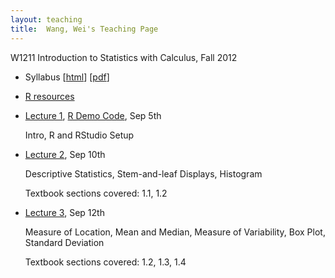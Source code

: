 ```yaml
---
layout: teaching
title:  Wang, Wei's Teaching Page
---
```

W1211 Introduction to Statistics with Calculus, Fall 2012

- Syllabus \[[html](./syllabus.html)\] \[[pdf](./syllabus.pdf)\]
- [R resources](./r_resources.html)
- [Lecture 1](./lecture1.html), [R Demo Code](./r_demo_1.R), Sep 5th

  Intro, R and RStudio Setup

- [Lecture 2](./lecture2.pdf), Sep 10th

  Descriptive Statistics, Stem-and-leaf Displays, Histogram

  Textbook sections covered: 1.1, 1.2

- [Lecture 3](./lecture3.pdf), Sep 12th

  Measure of Location, Mean and Median,  Measure of Variability, Box Plot, Standard Deviation

  Textbook sections covered: 1.2, 1.3, 1.4        



